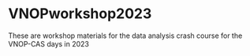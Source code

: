 # VNOPworkshop2023
These are workshop materials for the data analysis crash course for the VNOP-CAS days in 2023
